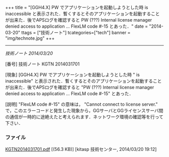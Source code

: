 +++
title = "[GGH4.X] PW でアプリケーションを起動しようとした時  is inaccessible と表示された．暫くするとそのアプリケーションを起動することが出来た．後でAPSログを確認すると PW (???) Internal license manager denied access to application ... FlexLM code #-15 とあった．"
date = "2014-03-20"
ttags = ["技術ノート"]
tcategories=["tech"]
banner = "img/technote.jpg"
+++

----------------------------------------------------------------------------------------------------------------------------------------------------------------------------------------------------------------------------------------------------------------------

*技術ノート
2014/03/20*


[番号]
技術ノート KGTN 2014031701

[現象]
[GGH4.X] PW でアプリケーションを起動しようとした時 "<Program Name>
is inaccessible"
と表示された．暫くするとそのアプリケーションを起動することが出来た．後でAPSログを確認すると
"PW (???) Internal license manager denied access to application
<Program Path> ... FlexLM code #-15" とあった．

[説明]
"FlexLM code #-15" の意味は， "Cannot connect to license server."
で，このエラーコードと発生した現象から，GGサーバとGGライセンスサーバ間の通信が一時的に途絶えたと考えられます．ネットワーク環境の確認等を行って下さい．


### ファイル





[KGTN2014031701.pdf](http://techreport.kitasp.net/attachments/download/1623/KGTN2014031701.pdf)
 [(56.3 KB)] [kitasp 技術センター, 2014/03/20
19:12]
